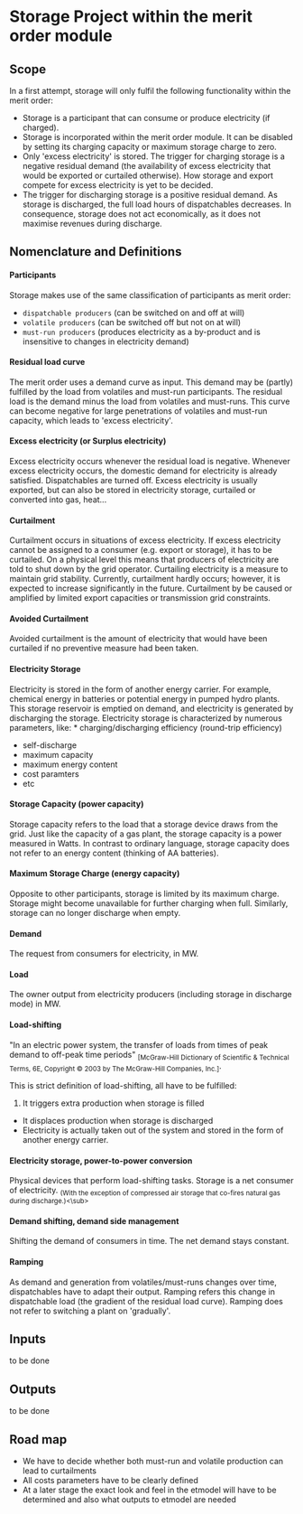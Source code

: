 # Storage Project within the merit order module

## Scope

In a first attempt, storage will only fulfil the following functionality within the merit order: 

* Storage is a participant that can consume or produce electricity (if charged). 
* Storage is incorporated within the merit order module. It can be disabled by setting its charging capacity or maximum storage charge to zero. 
* Only 'excess electricity' is stored. The trigger for charging storage is a negative residual demand (the availability of excess electricity that would be exported or curtailed otherwise). How storage and export compete for excess electricity is yet to be decided. 
* The trigger for discharging storage is a positive residual demand. As storage is discharged, the full load hours of dispatchables decreases. In consequence, storage does not act economically, as it does not maximise revenues during discharge. 

## Nomenclature and Definitions

#### Participants
Storage makes use of the same classification of participants as merit order: 
* `dispatchable producers` (can be switched on and off at will)
* `volatile producers` (can be switched off but not on at will)
* `must-run producers` (produces electricity as a by-product and is insensitive to changes in electricity demand)


#### Residual load curve
The merit order uses a demand curve as input. This demand may be (partly) fulfilled by the load from volatiles and must-run participants. The residual load is the demand minus the load from volatiles and must-runs. This curve can become negative for large penetrations of volatiles and must-run capacity, which leads to 'excess electricity'.

#### Excess electricity (or Surplus electricity)
Excess electricity occurs whenever the residual load is negative. Whenever excess electricity occurs, the domestic demand for electricity is already satisfied. Dispatchables are turned off. Excess electricity is usually exported, but can also be stored in electricity storage, curtailed or converted into gas, heat... 

#### Curtailment 
Curtailment occurs in situations of excess electricity. If excess electricity cannot be assigned to a consumer (e.g. export or storage), it has to be curtailed. On a physical level this means that producers of electricity are told to shut down by the grid operator. Curtailing electricity is a measure to maintain grid stability. Currently, curtailment hardly occurs; however, it is expected to increase significantly in the future. Curtailment by be caused or amplified by limited export capacities or transmission grid constraints. 

#### Avoided Curtailment 
Avoided curtailment is the amount of electricity that would have been curtailed if no preventive measure had been taken.

#### Electricity Storage
Electricity is stored in the form of another energy carrier. For example, chemical energy in batteries or potential energy in pumped hydro plants. This storage reservoir is emptied on demand, and electricity is generated by discharging the storage. 
Electricity storage is characterized by numerous parameters, like: * charging/discharging efficiency (round-trip efficiency)
* self-discharge
* maximum capacity
* maximum energy content
* cost paramters
* etc 

#### Storage Capacity (power capacity)
Storage capacity refers to the load that a storage device draws from the grid. Just like the capacity of a gas plant, the storage capacity is a power measured in Watts. In contrast to ordinary language, storage capacity does not refer to an energy content (thinking of AA batteries). 

#### Maximum Storage Charge (energy capacity)
Opposite to other participants, storage is limited by its maximum charge. Storage might become unavailable for further charging when full. Similarly, storage can no longer discharge when empty. 

#### Demand
The request from consumers for electricity, in MW. 

#### Load
The owner output from electricity producers (including storage in discharge mode) in MW. 

#### Load-shifting 
"In an electric power system, the transfer of loads from times of peak demand to off-peak time periods" <sub>[McGraw-Hill Dictionary of Scientific & Technical Terms, 6E, Copyright © 2003 by The McGraw-Hill Companies, Inc.]</sub>. 

This is strict definition of load-shifting, all have to be fulfilled:

1. It triggers extra production when storage is filled
* It displaces production when storage is discharged 
* Electricity is actually taken out of the system and stored in the form of another energy carrier. 

#### Electricity storage, power-to-power conversion
Physical devices that perform load-shifting tasks. Storage is a net consumer of electricity. <sub>(With the exception of compressed air storage that co-fires natural gas during discharge.)<\sub>

#### Demand shifting, demand side management 
Shifting the demand of consumers in time. The net demand stays constant. 

#### Ramping 
As demand and generation from volatiles/must-runs changes over time, dispatchables have to adapt their output. Ramping refers this change in dispatchable load (the gradient of the residual load curve). 
Ramping does not refer to switching a plant on 'gradually'. 

## Inputs

to be done

## Outputs

to be done

## Road map

* We have to decide whether both must-run and volatile production can lead to curtailments
* All costs parameters have to be clearly defined
* At a later stage the exact look and feel in the etmodel will have to be determined and also what outputs to etmodel are needed

